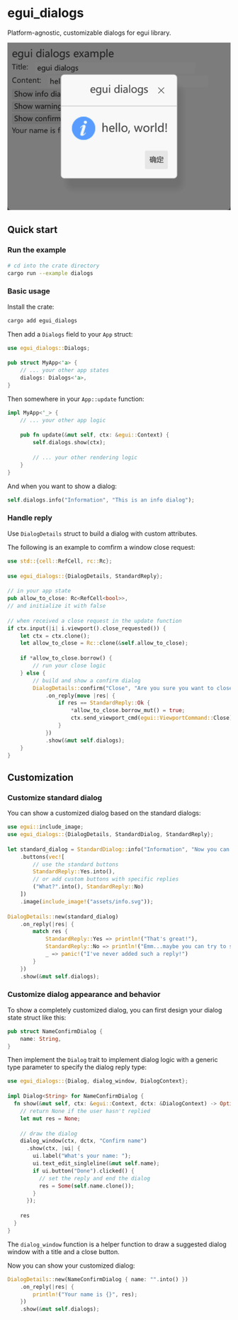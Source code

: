 # egui_dialogs

Platform-agnostic, customizable dialogs for egui library.

![Information Dialog Preview](preview.png)

## Quick start

### Run the example

```bash
# cd into the crate directory
cargo run --example dialogs
```

### Basic usage

Install the crate:

```bash
cargo add egui_dialogs
```

Then add a `Dialogs` field to your `App` struct:

```rust
use egui_dialogs::Dialogs;

pub struct MyApp<'a> {
    // ... your other app states
    dialogs: Dialogs<'a>,
}
```

Then somewhere in your `App::update` function:

```rust
impl MyApp<'_> {
    // ... your other app logic
    
    pub fn update(&mut self, ctx: &egui::Context) {
        self.dialogs.show(ctx);
        
        // ... your other rendering logic
    }
}
```

And when you want to show a dialog:

```rust
self.dialogs.info("Information", "This is an info dialog");
```

### Handle reply

Use `DialogDetails` struct to build
a dialog with custom attributes.

The following is an example to comfirm a window close request:

```rust
use std::{cell::RefCell, rc::Rc};

use egui_dialogs::{DialogDetails, StandardReply};

// in your app state
pub allow_to_close: Rc<RefCell<bool>>,
// and initialize it with false

// when received a close request in the update function
if ctx.input(|i| i.viewport().close_requested()) {
    let ctx = ctx.clone();
    let allow_to_close = Rc::clone(&self.allow_to_close);

    if *allow_to_close.borrow() {
        // run your close logic
    } else {
        // build and show a confirm dialog
        DialogDetails::confirm("Close", "Are you sure you want to close the window?")
            .on_reply(move |res| {
                if res == StandardReply::Ok {
                    *allow_to_close.borrow_mut() = true;
                    ctx.send_viewport_cmd(egui::ViewportCommand::Close);
                }
            })
            .show(&mut self.dialogs);
    }
}
```

## Customization

### Customize standard dialog

You can show a customized dialog based on the standard dialogs:

```rust
use egui::include_image;
use egui_dialogs::{DialogDetails, StandardDialog, StandardReply};

let standard_dialog = StandardDialog::info("Information", "Now you can customize the dialog!")
    .buttons(vec![
        // use the standard buttons
        StandardReply::Yes.into(),
        // or add custom buttons with specific replies
        ("What?".into(), StandardReply::No)
    ])
    .image(include_image!("assets/info.svg"));

DialogDetails::new(standard_dialog)
    .on_reply(|res| {
        match res {
            StandardReply::Yes => println!("That's great!"),
            StandardReply::No => println!("Emm...maybe you can try to see the example?"),
            _ => panic!("I've never added such a reply!")
        }
    })
    .show(&mut self.dialogs);
```

### Customize dialog appearance and behavior

To show a completely customized dialog, you can first design your dialog state struct like this:

```rust
pub struct NameConfirmDialog {
    name: String,
}
```

Then implement the `Dialog` trait to implement dialog logic
with a generic type parameter to specify the dialog reply type:

```rust
use egui_dialogs::{Dialog, dialog_window, DialogContext};

impl Dialog<String> for NameConfirmDialog {
  fn show(&mut self, ctx: &egui::Context, dctx: &DialogContext) -> Option<String> {
    // return None if the user hasn't replied
    let mut res = None;

    // draw the dialog
    dialog_window(ctx, dctx, "Confirm name")
      .show(ctx, |ui| {
        ui.label("What's your name: ");
        ui.text_edit_singleline(&mut self.name);
        if ui.button("Done").clicked() {
          // set the reply and end the dialog
          res = Some(self.name.clone());
        }
      });
      
    res
  }
}
```

The `dialog_window` function is a helper function
to draw a suggested dialog window with a title and a close button.

Now you can show your customized dialog:

```rust
DialogDetails::new(NameConfirmDialog { name: "".into() })
    .on_reply(|res| {
        println!("Your name is {}", res);
    })
    .show(&mut self.dialogs);
```
